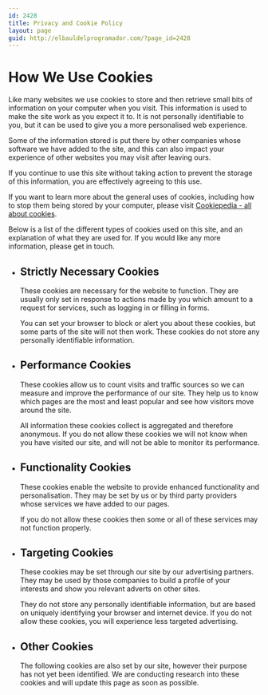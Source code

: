 ```yaml
---
id: 2428
title: Privacy and Cookie Policy
layout: page
guid: http://elbauldelprogramador.com/?page_id=2428
---
```

<script async type="text/javascript" src="http://auditor.optanon.com/cookie-policy/elbauldelprogramador.com.js"></script>
<link rel="stylesheet" href="http://cdn.cookielaw.org/css/cookie-policy.css" />
<div class="optanon-cookie-policy">
    <h1>How We Use Cookies</h1>
    <p>Like many websites we use cookies to store and then retrieve small bits of information on your computer when you visit. This information
    is used to make the site work as you expect it to.  It is not personally identifiable to you, but it can be used to give you a more
    personalised web experience.</p>
    <p>Some of the information stored is put there by other companies whose software we have added to the site, and this can also impact your
    experience of other websites you may visit after leaving ours.</p>
    <p>If you continue to use this site without taking action to prevent the storage of this information, you are effectively agreeing to
    this use.</p>
    <p>If you want to learn more about the general uses of cookies, including how to stop them being stored by your computer, please visit
    <a href="http://cookiepedia.co.uk/all-about-cookies">Cookiepedia - all about cookies</a>.</p>
    <p>Below is a list of the different types of cookies used on this site, and an explanation of what they are used for.
    If you would like any more information, please get in touch.</p>
    <ul class="optanon-groups">
        <li class="optanon-group">
            <h2>Strictly Necessary Cookies</h2>
            <p>These cookies are necessary for the website to function. They are usually only set in response to actions
            made by you which amount to a request for services, such as logging in or filling in forms.</p>
            <p>You can set your browser to block or alert you about these cookies, but some parts of the site will not
            then work. These cookies do not store any personally identifiable information.</p>
            <ul class="optanon-cookies optanon-strictly-necessary"></ul>
        </li>
        <li class="optanon-group">
            <h2>Performance Cookies</h2>
            <p>These cookies allow us to count visits and traffic sources so we can measure and improve the performance
            of our site. They help us to know which pages are the most and least popular and see how visitors move
            around the site.</p>
            <p>All information these cookies collect is aggregated and therefore anonymous. If you do not allow these
            cookies we will not know when you have visited our site, and will not be able to monitor its performance.</p>
            <ul class="optanon-cookies optanon-performance"></ul>
        </li>
        <li class="optanon-group">
            <h2>Functionality Cookies</h2>
            <p>These cookies enable the website to provide enhanced functionality and personalisation. They may be set
            by us or by third party providers whose services we have added to our pages.</p>
            <p>If you do not allow these cookies then some or all of these services may not function properly.</p>
            <ul class="optanon-cookies optanon-functionality"></ul>
        </li>
        <li class="optanon-group">
            <h2>Targeting Cookies</h2>
            <p>These cookies may be set through our site by our advertising partners. They may be used by those companies
            to build a profile of your interests and show you relevant adverts on other sites.</p>
            <p>They do not store any personally identifiable information, but are based on uniquely identifying your browser
            and internet device. If you do not allow these cookies, you will experience less targeted advertising.</p>
            <ul class="optanon-cookies optanon-targeting"></ul>
        </li>
        <li class="optanon-group">
            <h2>Other Cookies</h2>
            <p>The following cookies are also set by our site, however their purpose has not yet been identified. We are
            conducting research into these cookies and will update this page as soon as possible.</p>
            <ul class="optanon-cookies optanon-unknown"></ul>
        </li>
    </ul>
</div>
